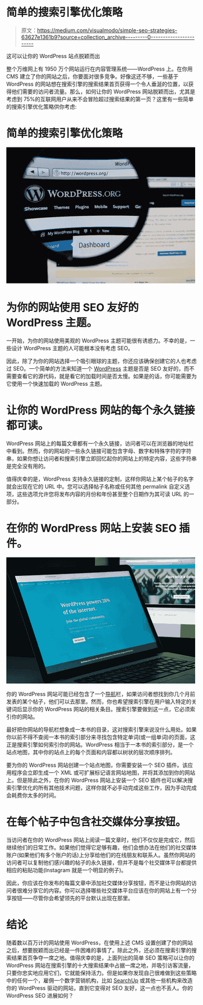# 简单的搜索引擎优化策略

> 原文：<https://medium.com/visualmodo/simple-seo-strategies-63627e1361b9?source=collection_archive---------0----------------------->

这可以让你的 WordPress 站点脱颖而出

整个万维网上有 1950 万个网站运行在内容管理系统——WordPress 上。在你用 CMS 建立了你的网站之后，你要面对很多竞争。好像这还不够，一些基于 WordPress 的网站想在搜索引擎的搜索结果首页获得一个令人垂涎的位置，以获得他们需要的访问者流量。那么，如何让你的 WordPress 网站脱颖而出，尤其是考虑到 75%的互联网用户从来不会冒险超过搜索结果的第一页？这里有一些简单的搜索引擎优化策略供你考虑:

# 简单的搜索引擎优化策略

![](img/a2ce8b5f8633b33ac39965969cad29ba.png)

# 为你的网站使用 SEO 友好的 WordPress 主题。

一开始，为你的网站使用美观的 WordPress 主题可能很有诱惑力。不幸的是，一些设计 WordPress 主题的人可能根本没有考虑 SEO。

因此，除了为你的网站选择一个吸引眼球的主题，你还应该确保创建它的人也考虑过 SEO。一个简单的方法来知道一个 [WordPress](https://visualmodo.com/blog/) 主题是否是 SEO 友好的，而不需要查看它的源代码，就是看它的加载时间是否太慢。如果是的话，你可能需要为它使用一个快速加载的 WordPress 主题。

# 让你的 WordPress 网站的每个永久链接都可读。

WordPress 网站上的每篇文章都有一个永久链接，访问者可以在浏览器的地址栏中看到。然而，你的网站的一些永久链接可能包含字母、数字和特殊字符的字符串，如果你想让访问者和搜索引擎立即回忆起你的网站上的特定内容，这些字符串是完全没有用的。

值得庆幸的是，WordPress 支持永久链接的定制，这样你网站上某个帖子的名字就会出现在它的 URL 中。您可以选择帖子名称或任何其他 permalink 自定义选项，这些选项允许您将发布内容的月份和年份甚至整个日期作为其可读 URL 的一部分。

# 在你的 WordPress 网站上安装 SEO 插件。

![](img/7ccddfa535b12dae793eaf901b4e7757.png)

你的 WordPress 网站可能已经包含了一个[导航](https://visualmodo.com/)栏，如果访问者想找到你几个月前发表的某个帖子，他们可以去那里。然而，你也希望搜索引擎在用户输入特定的关键词后显示你的 WordPress 网站的相关条目。搜索引擎要做到这一点，它必须索引你的网站。

最好把你网站的导航栏想象成一本书的目录，这对搜索引擎来说没什么用处。如果你以前不得不查阅一本书的索引部分来寻找包含特定单词(或一组单词)的页面，这正是搜索引擎如何索引你的网站。WordPress 相当于一本书的索引部分，是一个站点地图，其中你的站点上的每个页面和内容都以树状的层次顺序排列。

要为你的 WordPress 网站创建一个站点地图，你需要安装一个 SEO 插件。该应用程序会立即生成一个 XML 或可扩展标记语言网站地图，并将其添加到你的网站上。但是除此之外，在你的 WordPress 网站上安装一个 SEO 插件也可以解决搜索引擎优化的所有其他技术问题，这样你就不必手动完成这些工作，因为手动完成会耗费你太多的时间。

# 在每个帖子中包含社交媒体分享按钮。

当访问者在你的 WordPress 网站上阅读一篇文章时，他们不仅仅是完成它，然后继续他们的日常工作。如果他们觉得它足够有趣，他们会想办法在他们的社交媒体账户(如果他们有多个账户的话)上分享给他们的在线朋友和联系人。虽然你网站的访问者可以复制他们感兴趣的帖子的永久链接，但并不是每个社交媒体平台都提供相应的粘贴功能(Instagram 就是一个明显的例子)。

因此，你应该在你发布的每篇文章中添加社交媒体分享按钮，而不是让你网站的访问者很难分享它的内容。你可以选择哪些社交媒体平台应该在你的网站上有一个分享按钮——尽管你会希望领先的平台默认出现在那里。

# 结论

随着数以百万计的网站使用 WordPress，在使用上述 CMS 设置创建了你的网站之后，想要脱颖而出已经是一件困难的事情了。除此之外，还必须在搜索引擎的搜索结果首页争夺一席之地。值得庆幸的是，上面列出的简单 SEO 策略可以让你的 WordPress 网站在搜索引擎的十大搜索结果中占据一席之地，并吸引访客流量，只要你忠实地应用它们，它就能保持活力。但是如果你发现自己很难做到这些策略中的任何一个，雇佣一个数字营销机构，比如 [SearchUp](https://www.searchup.co.uk/) 或其他一些机构来改造你的 WordPress 驱动的网站，直到它变得对 SEO 友好，这一点也不丢人。你的 WordPress SEO 进展如何？